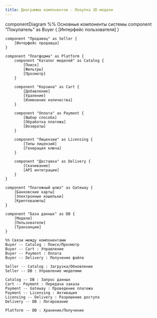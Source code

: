 ```yaml
---
title: Диаграмма компонентов - Покупка 3D модели
---
```

componentDiagram
    %% Основные компоненты системы
    component "Покупатель" as Buyer {
        [Интерфейс пользователя]
    }

    component "Продавец" as Seller {
        [Интерфейс продавца]
    }

    component "Платформа" as Platform {
        component "Каталог моделей" as Catalog {
            [Поиск]
            [Фильтры]
            [Просмотр]
        }

        component "Корзина" as Cart {
            [Добавление]
            [Удаление]
            [Изменение количества]
        }

        component "Оплата" as Payment {
            [Выбор способа]
            [Обработка платежа]
            [Возвраты]
        }

        component "Лицензии" as Licensing {
            [Типы лицензий]
            [Генерация ключа]
        }

        component "Доставка" as Delivery {
            [Скачивание]
            [API интеграции]
        }
    }

    component "Платежный шлюз" as Gateway {
        [Банковские карты]
        [Электронные кошельки]
        [Криптовалюты]
    }

    component "База данных" as DB {
        [Модели]
        [Пользователи]
        [Транзакции]
    }

    %% Связи между компонентами
    Buyer -- Catalog : Поиск/Просмотр
    Buyer -- Cart : Управление
    Buyer -- Payment : Оплата
    Buyer -- Delivery : Получение файла

    Seller -- Catalog : Загрузка/Обновление
    Seller -- DB : Управление моделями

    Catalog -- DB : Запрос данных
    Cart -- Payment : Передача заказа
    Payment -- Gateway : Проведение платежа
    Payment -- Licensing : Активация
    Licensing -- Delivery : Разрешение доступа
    Delivery -- DB : Логирование

    Platform -- DB : Хранение/Получение
